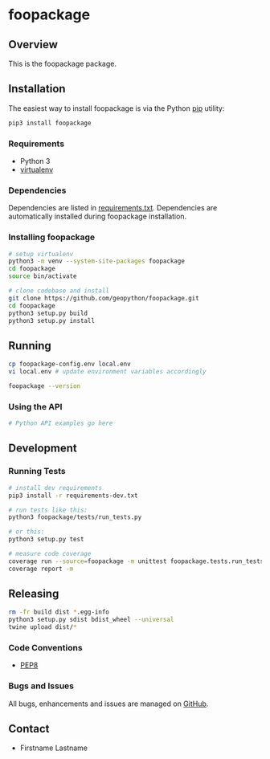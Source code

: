# foopackage

## Overview

This is the foopackage package.

## Installation

The easiest way to install foopackage is via the Python [pip](https://pip.pypa.io)
utility:

```bash
pip3 install foopackage
```

### Requirements
- Python 3
- [virtualenv](https://virtualenv.pypa.io)

### Dependencies
Dependencies are listed in [requirements.txt](requirements.txt). Dependencies
are automatically installed during foopackage installation.

### Installing foopackage

```bash
# setup virtualenv
python3 -m venv --system-site-packages foopackage
cd foopackage
source bin/activate

# clone codebase and install
git clone https://github.com/geopython/foopackage.git
cd foopackage
python3 setup.py build
python3 setup.py install
```

## Running

```bash
cp foopackage-config.env local.env
vi local.env # update environment variables accordingly

foopackage --version
```

### Using the API

```python
# Python API examples go here
```

## Development

### Running Tests

```bash
# install dev requirements
pip3 install -r requirements-dev.txt

# run tests like this:
python3 foopackage/tests/run_tests.py

# or this:
python3 setup.py test

# measure code coverage
coverage run --source=foopackage -m unittest foopackage.tests.run_tests
coverage report -m
```

## Releasing

```bash
rm -fr build dist *.egg-info
python3 setup.py sdist bdist_wheel --universal
twine upload dist/*
```

### Code Conventions

* [PEP8](https://www.python.org/dev/peps/pep-0008)

### Bugs and Issues

All bugs, enhancements and issues are managed on [GitHub](https://github.com/tomkralidis/python-project-bootstrap/issues).

## Contact

* Firstname Lastname
